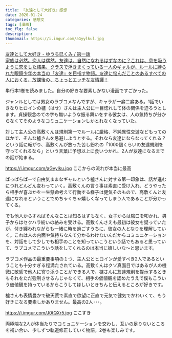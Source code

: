 ```yaml
---
title: 『友達として大好き』感想
date: 2020-01-24
categories: 感想文
tags: [漫画]
toc_flg: false
description: 
thumbnail: https://i.imgur.com/aGyylkul.jpg
---
```



<div class="bcard-wrapper">
<a href="https://comic-days.com/episode/10834108156748113091" rel="nofollow" target="_blank">
<span class="bcard-main withogimg">
<div class="bcard-title">
友達として大好き - ゆうち巳くみ / 第一話
</div>
<div class="bcard-description">
家族は必然。恋人は偶然。友達は、自然になれるはずなのに？これは、息を吸うように恋をした結果、クラスで浮きまくっている一人のギャルが、ルールに縛られた眼鏡少年の本当の「友達」を目指す物語。友達に悩んだことのあるすべての人におくる、放課後の、ちょっとエッチな友情譚！
</div>
<div class="bcard-img" style="background-image: url(https://afternoon.kodansha.co.jp//c/tomosuki/thumbnail.jpg)">
</div></span></a></div>

単行本1巻を読みました。自分の好きな要素しかない漫画ですごかった。


ジャンルとしては男女のラブコメなんですが、キャラが一癖二癖ある。1話でいきなりヒロインの櫨（はせ）さんは主人公に一目惚れして体の関係を迫ろうとします。貞操観念のての字も無いような振る舞いをする彼女は、人の気持ちが分からなくてそのようなコミュニケーションしかとれなくなっていた。

対して主人公の高敷くんは規則第一でルールに厳格、不純異性交遊などもってのほかで、そんな櫨さんを忌避しようとする。それなら友達にならなってくれる？という話に転がり、高敷くんが放った苦し紛れの「1000個くらいの友達規則を守ってくれるなら」という言葉に予想以上に食いつかれ、2人が友達になるまでの話が始まる。

https://i.imgur.com/aGyylku.jpg
ここからの流れが本当に最高

ぱっぱらぱーで自由気ままなギャルという櫨さんに対する第一印象は、話が進むにつれどんどん変わっていく。高敷くんの言う事は素直に受け入れ、どうやったら相手が喜ぶかを一生懸命考えて行動する様子は健気そのもので、高敷くんと友達になれるということでめちゃくちゃ嬉しくなってしまう人であることが分かってくる。

でも他人からすればそんなことは知るはずもなく、女子からは陰口を叩かれ、男子からはセクハラ紛いの絡みを受ける。高敷くんさえも最初は彼女を疑っていたが、付き纏われながらも一緒に時を過ごすうちに、彼女の人となりを理解していく。これは人の内面や気持ちなんて分かるわけないんだからコミュニケーションを、対話をして少しでも相手のことを知っていこうという話でもあると思っていて、ラブコメでこういう話をしてくれるのは本当に嬉しいな～と思います。

ラブコメ作品の最重要事項の１つ、主人公とヒロインが愛すべき2人であるということも十分すぎる程満たされている。高敷くんはクソ真面目ではあるが人の機微に敏感で他人に寄り添うことができる人で、櫨さんに友達規則を提示するときもそれをただ強制させるんじゃなくて、相手の価値観を認めたうえで僕もこういう価値観を持っているからこうしてほしいときちんと伝えるところが好きです。

櫨さんも表情豊かで破天荒で素直で欲望に正直で元気で健気でかわいくて、もう好きになる要素しかありません。最高の2人･･･。

https://i.imgur.com/J0tQXr5.jpg
ここすき

両極端な2人が体当たりでコミュニケーションを交わし、互いの足りないところを補い合い、少しずつ軌道修正していく物語。2巻も楽しみです。
